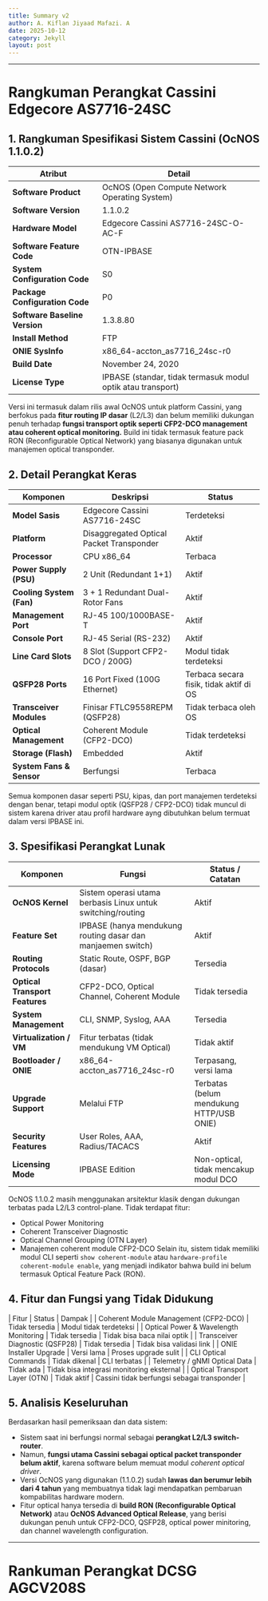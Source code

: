 ```yaml
---
title: Summary v2
author: A. Kiflan Jiyaad Mafazi. A
date: 2025-10-12
category: Jekyll
layout: post
---
```


---

# Rangkuman Perangkat Cassini Edgecore AS7716-24SC

## **1. Rangkuman Spesifikasi Sistem Cassini (OcNOS 1.1.0.2)**

| Atribut | Detail |
| --- | --- |
| **Software Product** | OcNOS (Open Compute Network Operating System) |
| **Software Version** | 1.1.0.2 |
| **Hardware Model** | Edgecore Cassini AS7716-24SC-O-AC-F |
| **Software Feature Code** | OTN-IPBASE |
| **System Configuration Code** | S0 |
| **Package Configuration Code** | P0 |
| **Software Baseline Version** | 1.3.8.80 |
| **Install Method** | FTP |
| **ONIE SysInfo** | x86_64-accton_as7716_24sc-r0 |
| **Build Date** | November 24, 2020 |
| **License Type** | IPBASE (standar, tidak termasuk modul optik atau transport) |

Versi ini termasuk dalam rilis awal OcNOS untuk platform Cassini, yang berfokus pada **fitur routing IP dasar** (L2/L3) dan belum memiliki dukungan penuh terhadap **fungsi transport optik seperti CFP2-DCO management atau coherent optical monitoring.**
Build ini tidak termasuk feature pack RON (Reconfigurable Optical Network) yang biasanya digunakan untuk manajemen optical transponder.

## **2. Detail Perangkat Keras**

| Komponen | Deskripsi | Status |
| --- | --- | --- |
| **Model Sasis** | Edgecore Cassini AS7716-24SC | Terdeteksi |
| **Platform** | Disaggregated Optical Packet Transponder | Aktif |
| **Processor** | CPU x86_64 | Terbaca |
| **Power Supply (PSU)** | 2 Unit (Redundant 1+1) | Aktif |
| **Cooling System (Fan)** | 3 + 1 Redundant Dual-Rotor Fans | Aktif |
| **Management Port** | RJ-45 100/1000BASE-T | Aktif |
| **Console Port** | RJ-45 Serial (RS-232) | Aktif |
| **Line Card Slots** | 8 Slot (Support CFP2-DCO / 200G) | Modul tidak terdeteksi |
| **QSFP28 Ports** | 16 Port Fixed (100G Ethernet) | Terbaca secara fisik, tidak aktif di OS |
| **Transceiver Modules** | Finisar FTLC9558REPM (QSFP28) | Tidak terbaca oleh OS |
| **Optical Management** | Coherent Module (CFP2-DCO) | Tidak terdeteksi |
| **Storage (Flash)** | Embedded | Aktif |
| **System Fans & Sensor** | Berfungsi | Terbaca |

Semua komponen dasar seperti PSU, kipas, dan port manajemen terdeteksi dengan benar, tetapi modul optik (QSFP28 / CFP2-DCO) tidak muncul di sistem karena driver atau profil hardware ayng dibutuhkan belum termuat dalam versi IPBASE ini.

## **3. Spesifikasi Perangkat Lunak**

| Komponen | Fungsi | Status / Catatan |
| --- | --- | --- |
| **OcNOS Kernel** | Sistem operasi utama berbasis Linux untuk switching/routing | Aktif |
| **Feature Set** | IPBASE (hanya mendukung routing dasar dan manjaemen switch) | Aktif |
| **Routing Protocols** | Static Route, OSPF, BGP (dasar) | Tersedia |
| **Optical Transport Features** | CFP2-DCO, Optical Channel, Coherent Module | Tidak tersedia |
| **System Management** | CLI, SNMP, Syslog, AAA | Tersedia |
| **Virtualization / VM** | Fitur terbatas (tidak mendukung VM Optical) | Tidak aktif|
| **Bootloader / ONIE** | x86_64-accton_as7716_24sc-r0 | Terpasang, versi lama |
| **Upgrade Support** | Melalui FTP | Terbatas (belum mendukung HTTP/USB ONIE) |
| **Security Features** | User Roles, AAA, Radius/TACACS | Aktif |
| **Licensing Mode** | IPBASE Edition | Non-optical, tidak mencakup modul DCO |

OcNOS 1.1.0.2 masih menggunakan arsitektur klasik dengan dukungan terbatas pada L2/L3 control-plane. Tidak terdapat fitur:
- Optical Power Monitoring
- Coherent Transceiver Diagnostic
- Optical Channel Grouping (OTN Layer)
- Manajemen coherent module CFP2-DCO
Selain itu, sistem tidak memiliki modul CLI seperti `show coherent-module` atau `hardware-profile coherent-module enable`, yang menjadi indikator bahwa build ini belum termasuk Optical Feature Pack (RON).

## **4. Fitur dan Fungsi yang Tidak Didukung**

| Fitur | Status | Dampak |
| Coherent Module Management (CFP2-DCO) | Tidak tersedia | Modul tidak terdeteksi |
| Optical Power & Wavelength Monitoring | Tidak tersedia | Tidak bisa baca nilai optik |
| Transceiver Diagnostic (QSFP28) | Tidak tersedia | Tidak bisa validasi link |
| ONIE Installer Upgrade | Versi lama | Proses upgrade sulit |
| CLI Optical Commands | Tidak dikenal | CLI terbatas |
| Telemetry / gNMI Optical Data | Tidak ada | Tidak bisa integrasi monitoring eksternal |
| Optical Transport Layer (OTN) | Tidak aktif | Cassini tidak berfungsi sebagai transponder |

## **5. Analisis Keseluruhan**

Berdasarkan hasil pemeriksaan dan data sistem:
 - Sistem saat ini berfungsi normal sebagai **perangkat L2/L3 switch-router**.
 - Namun, **fungsi utama Cassini sebagai optical packet transponder belum aktif**, karena software belum memuat modul *coherent optical driver*.
 - Versi OcNOS yang digunakan (1.1.0.2) sudah **lawas dan berumur lebih dari 4 tahun** yang membuatnya tidak lagi mendapatkan pembaruan kompabilitas hardware modern.
 - Fitur optical hanya tersedia di **build RON (Reconfigurable Optical Network)** atau **OcNOS Advanced Optical Release**, yang berisi dukungan penuh untuk CFP2-DCO, QSFP28, optical power minitoring, dan channel wavelength configuration.

---

# Rankuman Perangkat DCSG AGCV208S

